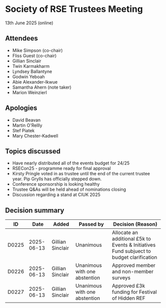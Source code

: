 # Society of RSE Trustees Meeting

13th June 2025 (online)

## Attendees

- Mike Simpson (co-chair)
- Fliss Guest (co-chair)
- Gillian Sinclair 
- Twin Karmakharm 
- Lyndsey Ballantyne
- Godwin Yeboah
- Abie Alexander-Ikwue
- Samantha Ahern (note taker)
- Marion Weinzierl

## Apologies

- David Beavan
- Martin O'Rellly
- Stef Piatek
- Mary Chester-Kadwell


## Topics discussed
- Have nearly distributed all of the events budget for 24/25
- RSECon25 - programme ready for final approval
- Kirsty Pringle voted in as trustee until the end of the current trustee year.  Pip Grylls has officially stepped down.
- Conference sponsorship is looking healthy
- Trustee Q&As will be held ahead of nominations closing
- Discussion regarding a stand at CIUK 2025


## Decision summary

| ID    | Date       | Added       | Passed by                 | Decision (Reason)                                                                                                        |
|-------|------------|-------------|---------------------------|--------------------------------------------------------------------------------------------------------------------------|
| D0225 | 2025-06-13 | Gillian Sinclair  | Unanimous | Allocate an additional £5k to Events & Initiatives Fund subjuect to budget clarification |
| D0226 | 2025-06-13 | Gillian Sinclair  | Unanimous with one abstention | Approved member and non-member surveys |
| D0227 | 2025-06-13 | Gillian Sinclair  | Unanimous with one abstention | Approved £3k funding for Festival of Hidden REF |
